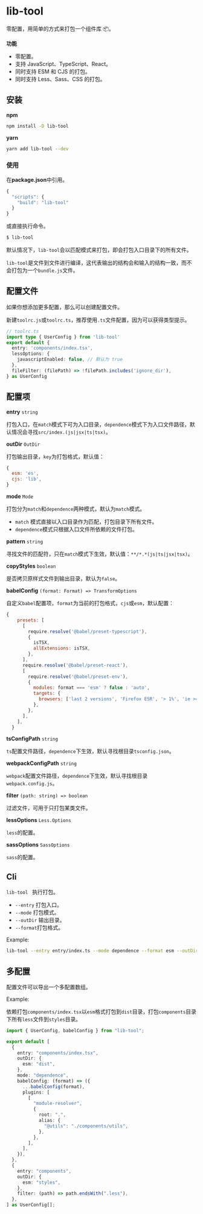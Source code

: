 # lib-tool

零配置，用简单的方式来打包一个组件库 📦。

**功能**

- 零配置。
- 支持 JavaScript、TypeScript、React。
- 同时支持 ESM 和 CJS 的打包。
- 同时支持 Less、Sass、CSS 的打包。

## 安装

**npm**

```sh
npm install -D lib-tool
```

**yarn**

```sh
yarn add lib-tool --dev
```

### 使用

在**package.json**中引用。

```js
{
  "scripts": {
    "build": "lib-tool"
  }
}
```

或直接执行命令。

```sh
$ lib-tool
```

默认情况下，`lib-tool`会以匹配模式来打包，即会打包入口目录下的所有文件。

`lib-tool`是文件到文件进行编译，这代表输出的结构会和输入的结构一致，而不会打包为一个`bundle.js`文件。

## 配置文件

如果你想添加更多配置，那么可以创建配置文件。

新建`toolrc.js`或`toolrc.ts`，推荐使用`.ts`文件配置，因为可以获得类型提示。

```typescript
// toolrc.ts
import type { UserConfig } from 'lib-tool'
export default {
  entry: 'components/index.tsx',
  lessOptions: {
    javascriptEnabled: false, // 默认为 true
  },
  fileFilter: (filePath) => !filePath.includes('ignore_dir'),
} as UserConfig
```

## 配置项

**entry** `string`

打包入口，在`match`模式下可为入口目录，`dependence`模式下为入口文件路径，默认情况会寻找`src/index.(js|jsx|ts|tsx)`。

**outDir** `OutDir`

打包输出目录，`key`为打包格式，默认值：

```js
{
  esm: 'es',
  cjs: 'lib',
}
```

**mode** `Mode`

打包分为`match`和`dependence`两种模式，默认为`match`模式。

- `match` 模式直接以入口目录作为匹配，打包目录下所有文件。
- `dependence`模式只根据入口文件所依赖的文件打包。

**pattern** `string`

寻找文件的匹配符，只在`match`模式下生效，默认值：`**/*.*(js|ts|jsx|tsx)`。

**copyStyles** `boolean`

是否拷贝原样式文件到输出目录，默认为`false`。

**babelConfig** `(format: Format) => TransformOptions`

自定义`babel`配置项，`format`为当前的打包格式，`cjs`或`esm`，默认配置：

```js
{
    presets: [
      [
        require.resolve('@babel/preset-typescript'),
        {
          isTSX,
          allExtensions: isTSX,
        },
      ],
      require.resolve('@babel/preset-react'),
      [
        require.resolve('@babel/preset-env'),
        {
          modules: format === 'esm' ? false : 'auto',
          targets: {
            browsers: ['last 2 versions', 'Firefox ESR', '> 1%', 'ie >= 11'],
          },
        },
      ],
    ],
  }
```

**tsConfigPath** `string`

`ts`配置文件路径，`dependence`下生效，默认寻找根目录`tsconfig.json`。

**webpackConfigPath** `string`

`webpack`配置文件路径，`dependence`下生效，默认寻找根目录`webpack.config.js`。

**filter** `(path: string) => boolean`

过滤文件，可用于只打包某类文件。

**lessOptions** `Less.Options`

`less`的配置。

**sassOptions** `SassOptions`

`sass`的配置。

## Cli

`lib-tool ` 执行打包。

- `--entry` 打包入口。
- `--mode` 打包模式。
- `--outDir` 输出目录。
- `--format`打包格式。

Example:

```sh
lib-tool --entry entry/index.ts --mode dependence --format esm --outDir dist
```

## 多配置

配置文件可以导出一个多配置数组。

Example:

依赖打包`components/index.tsx`以`esm`格式打包到`dist`目录，打包`components`目录下所有`less`文件到`styles`目录。

```typescript
import { UserConfig, babelConfig } from "lib-tool";

export default [
  {
    entry: "components/index.tsx",
    outDir: {
      esm: "dist",
    },
    mode: "dependence",
    babelConfig: (format) => ({
      ...babelConfig(format),
      plugins: [
        [
          "module-resolver",
          {
            root: ".",
            alias: {
              "@utils": "./components/utils",
            },
          },
        ],
      ],
    }),
  },
  {
    entry: "components",
    outDir: {
      esm: "styles",
    },
    filter: (path) => path.endsWith(".less"),
  },
] as UserConfig[];
```
